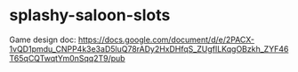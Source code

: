 # splashy-saloon-slots
 
Game design doc: https://docs.google.com/document/d/e/2PACX-1vQD1pmdu_CNPP4k3e3aD5luQ78rADy2HxDHfqS_ZUgfILKqgOBzkh_ZYF46T65qCQTwqtYm0nSqq2T9/pub
